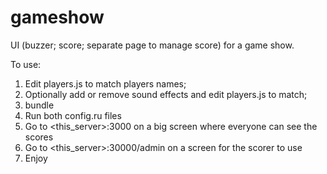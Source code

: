 # gameshow
UI (buzzer; score; separate page to manage score) for a game show.

To use:

1. Edit players.js to match players names;
2. Optionally add or remove sound effects and edit players.js to match;
3. bundle
4. Run both config.ru files
5. Go to <this_server>:3000 on a big screen where everyone can see the scores
6. Go to <this_server>:30000/admin on a screen for the scorer to use
7. Enjoy